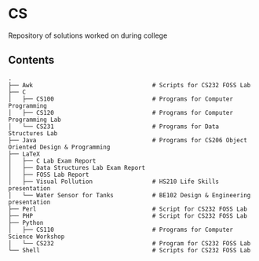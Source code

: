# CS
Repository of solutions worked on during college

## Contents
    .
    ├── Awk                                  # Scripts for CS232 FOSS Lab
    ├── C 
    │   ├── CS100                            # Programs for Computer Programming
    │   ├── CS120                            # Programs for Computer Programming Lab
    │   └── CS231                            # Programs for Data Structures Lab							
    ├── Java                                 # Programs for CS206 Object Oriented Design & Programming
    ├── LaTeX 
    │   ├── C Lab Exam Report 
    │   ├── Data Structures Lab Exam Report 
    │   ├── FOSS Lab Report 
    │   ├── Visual Pollution                 # HS210 Life Skills presentation
    │   └── Water Sensor for Tanks           # BE102 Design & Engineering presentation
    ├── Perl                                 # Script for CS232 FOSS Lab
    ├── PHP                                  # Script for CS232 FOSS Lab
    ├── Python 
    │   ├── CS110                            # Programs for Computer Science Workshop
    │   └── CS232                            # Program for CS232 FOSS Lab
    └── Shell                                # Scripts for CS232 FOSS Lab

